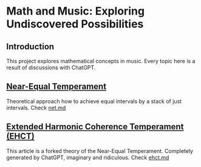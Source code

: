 # Math and Music: Exploring Undiscovered Possibilities

## Introduction
This project explores mathematical concepts in music. Every topic here is a result of discussions with ChatGPT.

## [Near-Equal Temperament](https://github.com/ourshell/math-and-music/blob/main/net.md)
Theoretical approach how to achieve equal intervals by a stack of just intervals. Check [net.md](https://github.com/ourshell/math-and-music/blob/main/net.md)

## [Extended Harmonic Coherence Temperament (EHCT)](https://github.com/ourshell/math-and-music/blob/main/ehct.md)
This article is a forked theory of the Near-Equal Temperament. Completely generated by ChatGPT, imaginary and ridiculous. Check [ehct.md](https://github.com/ourshell/math-and-music/blob/main/ehct.md)
